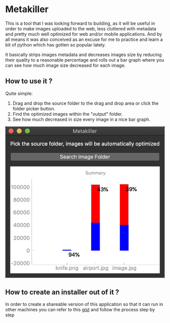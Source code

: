 # Metakiller



This is a tool that I was looking forward to building, as it will be useful in order to make images uploaded to the web, less cluttered with metadata and pretty much well optimized for web and/or mobile applications. And by all means it was also conceived as an excuse for me to practice and learn a bit of python which has gotten so popular lately.

It basically strips images metadata and decreases images size by reducing their quality to a reasonable percentage and rolls out a bar graph where you can see how much image size decreased for each image.



## How to use it ?

Quite simple:

1. Drag and drop the source folder to the drag and drop area or click the folder picker button.
2. Find the optimized images within the "output" folder.
3. See how much decreased in size every image in a nice bar graph.

![screenshot](screenshot.png)



##  How to create an installer out of it ?

In order to create a shareable version of this application so that it can run in other machines you can refer to this [gist](https://gist.github.com/eiberham/039ae8334cc35d68c8961e35ced0af71) and follow the process step by step


